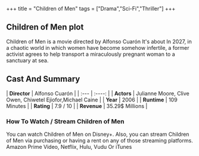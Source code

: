 +++
title = "Children of Men"
tags = ["Drama","Sci-Fi","Thriller"]
+++
## Children of Men plot
Children of Men is a movie directed by Alfonso Cuarón It's about In 2027, in a chaotic world in which women have become somehow infertile, a former activist agrees to help transport a miraculously pregnant woman to a sanctuary at sea.
## Cast And Summary
| **Director**      | Alfonso Cuarón |
    | :---        |    :----:   |
    |  **Actors** | Julianne Moore, Clive Owen, Chiwetel Ejiofor,Michael Caine |
    | **Year**   | 2006    |
    |  **Runtime** | 109 Minutes |
    |  **Rating** | 7.9 / 10 | 
    |  **Revenue** | 35.29$ Millions |
### How To Watch / Stream Children of Men
You can watch Children of Men on Disney+.
Also, you can stream Children of Men via purchasing or having a rent on any of those streaming platforms.
Amazon Prime Video, Netflix, Hulu, Vudu Or iTunes